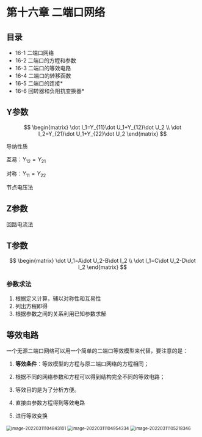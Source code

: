 # 第十六章 二端口网络

## 目录

- 16-1 二端口网络
- 16-2 二端口的方程和参数
- 16-3 二端口的等效电路
- 16-4 二端口的转移函数
- 16-5 二端口的连接*
- 16-6 回转器和负阻抗变换器*



## Y参数

$$
\begin{matrix}
 \dot I_1=Y_{11}\dot U_1+Y_{12}\dot U_2
 \\
 \dot I_2=Y_{21}\dot U_1+Y_{22}\dot U_2
\end{matrix}
$$

导纳性质

互易：$Y_{12}=Y_{21}$

对称：$Y_{11}=Y_{22}$

节点电压法

## Z参数

回路电流法

## T参数

$$
\begin{matrix}
 \dot U_1=A\dot U_2-B\dot I_2
 \\
 \dot I_1=C\dot U_2-D\dot I_2
\end{matrix}
$$



### 参数求法

1. 根据定义计算，辅以对称性和互易性
2. 列出方程即得
3. 根据参数之间的关系利用已知参数求解



## 等效电路

一个无源二端口网络可以用一个简单的二端口等效模型来代替，要注意的是：

1. **等效条件**：等效模型的方程与原二端口网络的方程相同；
2. 根据不同的网络参数和方程可以得到结构完全不同的等效电路；
3. 等效目的是为了分析方便。



1. 直接由参数方程得到等效电路
2. 进行等效变换

<img src="C:\Users\25408\AppData\Roaming\Typora\typora-user-images\image-20220311104843101.png" alt="image-20220311104843101" style="zoom: 80%;" />

<img src="C:\Users\25408\AppData\Roaming\Typora\typora-user-images\image-20220311104954334.png" alt="image-20220311104954334" style="zoom:80%;" />

<img src="C:\Users\25408\AppData\Roaming\Typora\typora-user-images\image-20220311105218346.png" alt="image-20220311105218346" style="zoom:80%;" />